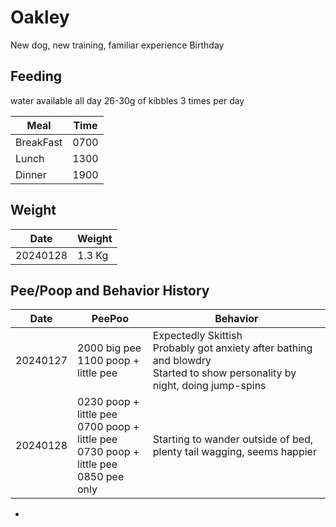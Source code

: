 # Oakley
New dog, new training, familiar experience
Birthday

## Feeding 
water available all day
26-30g of kibbles 3 times per day

| Meal | Time | 
| - | - | 
|BreakFast|0700|
|Lunch|1300|
|Dinner|1900|

## Weight

|Date|Weight|
|-|-|
|20240128|1.3 Kg|

## Pee/Poop and Behavior History

| Date | PeePoo | Behavior |
|-|-|-|
| 20240127 | 2000 big pee<br>1100 poop + little pee | Expectedly Skittish<br>Probably got anxiety after bathing and blowdry<br>Started to show personality by night, doing jump-spins |
| 20240128 | 0230 poop + little pee<br> 0700 poop + little pee<br> 0730 poop + little pee<br> 0850 pee only | Starting to wander outside of bed, plenty tail wagging, seems happier |
 

-
